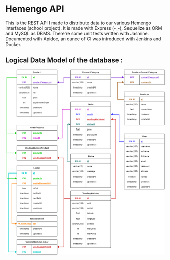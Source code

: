# Hemengo API
This is the REST API I made to distribute data to our various Hemengo interfaces (school project).
It is made with Express (-_-), Sequelize as ORM and MySQL as DBMS. 
There're some unit tests written with Jasmine.
Documented with Apidoc, an ounce of CI was introduced with Jenkins and Docker.

Logical Data Model of the database :
------------------------------------------------

![Capture](demo/mld.png)
